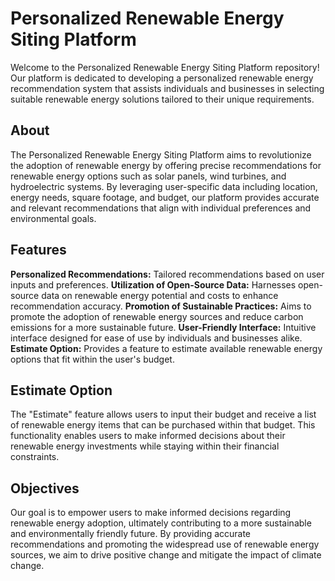 # Personalized Renewable Energy Siting Platform

Welcome to the Personalized Renewable Energy Siting Platform repository! Our platform is dedicated to developing a personalized renewable energy recommendation system that assists individuals and businesses in selecting suitable renewable energy solutions tailored to their unique requirements.

## About
The Personalized Renewable Energy Siting Platform aims to revolutionize the adoption of renewable energy by offering precise recommendations for renewable energy options such as solar panels, wind turbines, and hydroelectric systems. By leveraging user-specific data including location, energy needs, square footage, and budget, our platform provides accurate and relevant recommendations that align with individual preferences and environmental goals.

## Features
**Personalized Recommendations:** Tailored recommendations based on user inputs and preferences.
**Utilization of Open-Source Data:** Harnesses open-source data on renewable energy potential and costs to enhance recommendation accuracy.
**Promotion of Sustainable Practices:** Aims to promote the adoption of renewable energy sources and reduce carbon emissions for a more sustainable future.
**User-Friendly Interface:** Intuitive interface designed for ease of use by individuals and businesses alike.
**Estimate Option:** Provides a feature to estimate available renewable energy options that fit within the user's budget.

## Estimate Option
The "Estimate" feature allows users to input their budget and receive a list of renewable energy items that can be purchased within that budget. This functionality enables users to make informed decisions about their renewable energy investments while staying within their financial constraints.

## Objectives
Our goal is to empower users to make informed decisions regarding renewable energy adoption, ultimately contributing to a more sustainable and environmentally friendly future. By providing accurate recommendations and promoting the widespread use of renewable energy sources, we aim to drive positive change and mitigate the impact of climate change.
